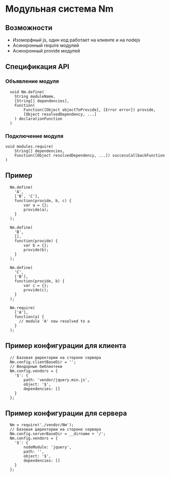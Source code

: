 # Модульная система Nm
## Возможности
+ Изоморфный js, один код работает на клиенте и на nodejs
+ Асинхронный require модулей
+ Асинхронный provide модулей

## Спецификация API
### Объявление модуля
```
  void Nm.define(
    String moduleName,
    [String[] dependencies],
    Function(
        Function([Object objectToProvide], [Error error]) provide,
        [Object resolvedDependency, ...]
    ) declarationFunction
  )
```
### Подключение модуля
```
void modules.require(
    String[] dependencies,
    Function([Object resolvedDependency, ...]) successCallbackFunction
)
```
## Пример
```
  Nm.define(
    'A',
    ['B', 'C'],
    function(provide, b, c) {
        var a = {};
        provide(a);
    }
  );

  Nm.define(
    'B', 
    [],
    function(provide) {
        var b = {};
        provide(b);
    }
  );

  Nm.define(
    'C',
    ['B'],
    function(provide, b) {
        var c = {};
        provide(c);
    }
  );

  Nm.require(
    ['A'],
    function(a) {
      // module 'A' now resolved to a
    }
  );
```
## Пример конфигурации для клиента
```
  // Базовая директории на стороне сервера
  Nm.config.clientBaseDir = '';
  // Вендорные библиотеки
  Nm.config.vendors = {
    '$': {
        path: 'vendor/jquery.min.js',
        object: '$',
        dependencies: []
    }
  };
```

## Пример конфигурации для сервера
```
  Nm = require('./vendor/Nm');
  // Базовая директории на стороне сервера
  Nm.config.serverBaseDir = __dirname + '/';
  Nm.config.vendors = {
    '$': {
        nodeModule: 'jquery',
        path: '',
        object: '$',
        dependencies: []
    }
  };
```


